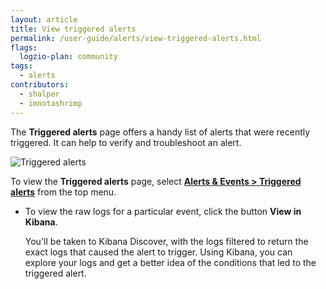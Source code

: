 ```yaml
---
layout: article
title: View triggered alerts
permalink: /user-guide/alerts/view-triggered-alerts.html
flags:
  logzio-plan: community
tags:
  - alerts
contributors:
  - shalper
  - imnotashrimp
---
```


The **Triggered alerts** page offers a handy list of alerts that were recently triggered.
It can help to verify and troubleshoot an alert. 

![Triggered alerts](https://dytvr9ot2sszz.cloudfront.net/logz-docs/alerts/triggered-log-alerts.png)

To view the **Triggered alerts** page,
select [**Alerts & Events > Triggered alerts**](https://app.logz.io/#/dashboard/triggers/triggered-alerts)
from the top menu.

* To view the raw logs for a particular event, click the button **View in Kibana**.

  You'll be taken to Kibana Discover, with the logs filtered to return the exact logs that caused the alert to trigger. Using Kibana, you can explore your logs and get a better idea of the conditions that led to the triggered alert.
